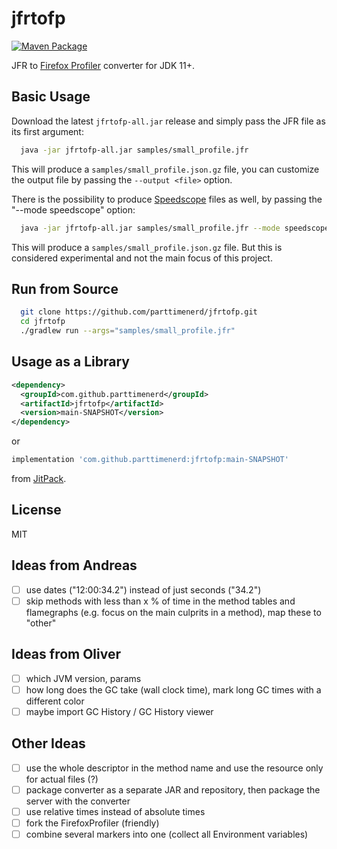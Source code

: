 # jfrtofp
[![Maven Package](https://jitpack.io/v/parttimenerd/jfrtofp.svg)](https://jitpack.io/#parttimenerd/jfrtofp)

JFR to [Firefox Profiler](https://profiler.firefox.com) converter for JDK 11+.

## Basic Usage
Download the latest `jfrtofp-all.jar` release and simply pass the JFR file as its first argument:

```sh
  java -jar jfrtofp-all.jar samples/small_profile.jfr
```

This will produce a `samples/small_profile.json.gz` file, you can customize the output file 
by passing the `--output <file>` option.

There is the possibility to produce [Speedscope](https://www.speedscope.app/) files as well, by passing the "--mode speedscope" option:

```sh
  java -jar jfrtofp-all.jar samples/small_profile.jfr --mode speedscope
```

This will produce a `samples/small_profile.json.gz` file. 
But this is considered experimental and not the main focus of this project.

## Run from Source

```sh
  git clone https://github.com/parttimenerd/jfrtofp.git
  cd jfrtofp
  ./gradlew run --args="samples/small_profile.jfr"
```

## Usage as a Library
```xml
<dependency>
  <groupId>com.github.parttimenerd</groupId>
  <artifactId>jfrtofp</artifactId>
  <version>main-SNAPSHOT</version>
</dependency>
```
or
```groovy
implementation 'com.github.parttimenerd:jfrtofp:main-SNAPSHOT'
```
from [JitPack](https://jitpack.io/#parttimenerd/jfrtofp).

## License
MIT

## Ideas from Andreas
- [ ] use dates ("12:00:34.2") instead of just seconds ("34.2")
- [ ] skip methods with less than x % of time in the method tables and flamegraphs (e.g. focus on the main culprits in a method),
  map these to "other"

## Ideas from Oliver
- [ ] which JVM version, params
- [ ] how long does the GC take (wall clock time), mark long GC times with a different color
- [ ] maybe import GC History / GC History viewer

## Other Ideas
- [ ] use the whole descriptor in the method name and use the resource only for actual files (?)
- [ ] package converter as a separate JAR and repository, then package the server with the converter
- [ ] use relative times instead of absolute times
- [ ] fork the FirefoxProfiler (friendly)
- [ ] combine several markers into one (collect all Environment variables)